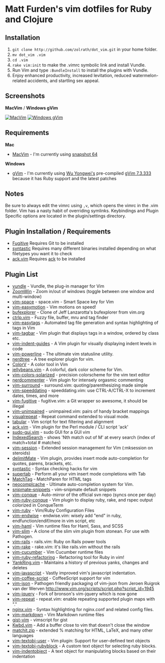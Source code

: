 # Matt Furden's vim dotfiles for Ruby and Clojure

## Installation

1. `git clone http://github.com/zolrath/dot_vim.git` in your home folder.
2. `mv dot_vim .vim`
3. `cd .vim`
4. `rake vim:init` to make the .vimrc symbolic link and install Vundle.
6. Run Vim and type `:BundleInstall` to install the plugins with Vundle.
7. Enjoy enhanced productivity, increased levitation, reduced watermelon-related accidents, and startling sex appeal.

## Screenshots

**MacVim** / **Windows gVim**

[![MacVim](https://github.com/mutewinter/dot_vim/raw/master/screenshots/MacVim1_small.png)](https://github.com/mutewinter/dot_vim/raw/master/screenshots/MacVim1.png) [![Windows gVim](https://github.com/mutewinter/dot_vim/raw/master/screenshots/Windows1_small.png)](https://github.com/mutewinter/dot_vim/raw/master/screenshots/Windows1.png)

## Requirements

**Mac**

 * [MacVim](https://github.com/b4winckler/macvim) - I'm currently using [snapshot 64](https://github.com/b4winckler/macvim/downloads)

**Windows**

 * [gVim](http://www.vim.org/download.php#pc) - I'm currently using [Wu Yongwei's](http://wyw.dcweb.cn) pre-compiled [gVim 7.3.333](http://wyw.dcweb.cn/download.asp?path=vim&file=gvim73.zip) because it has Ruby support and the latest patches

## Notes

Be sure to always edit the vimrc using `,v`, which opens the vimrc in the .vim folder. Vim has a nasty habit of overriding symlinks.
Keybindings and Plugin Specific options are located in the plugin/settings directory.

## Plugin Installation / Requirements

 * [Fugitive](https://github.com/tpope/vim-fugitive) Requires Git to be installed
 * [syntastic](https://github.com/scrooloose/syntastic) Requires many different binaries installed depending on what filetypes you want it to check
 * [ack.vim](https://github.com/mileszs/ack.vim) Requires [ack](http://betterthangrep.com/) to be installed

## Plugin List

 * [vundle](https://github.com/gmarik/vundle) - Vundle, the plug-in manager for Vim
 * [ZoomWin](https://github.com/vim-scripts/ZoomWin) - Zoom in/out  of windows (toggle between one window and multi-window)
 * [vim-space](https://github.com/christoomey/vim-space) - space.vim - Smart Space key for Vim
 * [vim-easymotion](https://github.com/Lokaltog/vim-easymotion) - Vim motions on speed!
 * [bufexplorer](https://github.com/corntrace/bufexplorer) - Clone of Jeff Lanzarotta's bufexplorer from vim.org
 * [ctrlp.vim](https://github.com/kien/ctrlp.vim) - Fuzzy file, buffer, mru and tag finder
 * [vim-easytags](https://github.com/xolox/vim-easytags) - Automated tag file generation and syntax highlighting of tags in Vim
 * [vim-tagbar](https://github.com/timgreen/vim-tagbar) - Vim plugin that displays tags in a window, ordered by class etc.
 * [vim-indent-guides](https://github.com/mutewinter/vim-indent-guides) - A Vim plugin for visually displaying indent levels in code
 * [vim-powerline](https://github.com/Lokaltog/vim-powerline) - The ultimate vim statusline utility.
 * [nerdtree](https://github.com/scrooloose/nerdtree) - A tree explorer plugin for vim.
 * [ColorV](https://github.com/Rykka/ColorV) - A color tool in Vim
 * [jellybeans.vim](https://github.com/nanotech/jellybeans.vim) - A colorful, dark color scheme for Vim.
 * [vim-colors-solarized](https://github.com/altercation/vim-colors-solarized) - precision colorscheme for the vim text editor
 * [nerdcommenter](https://github.com/scrooloose/nerdcommenter) - Vim plugin for intensely orgasmic commenting
 * [vim-surround](https://github.com/tpope/vim-surround) - surround.vim: quoting/parenthesizing made simple
 * [vim-speeddating](https://github.com/tpope/vim-speeddating) - speeddating.vim: use CTRL-A/CTRL-X to increment dates, times, and more
 * [vim-fugitive](https://github.com/tpope/vim-fugitive) - fugitive.vim: a Git wrapper so awesome, it should be illegal
 * [vim-unimpaired](https://github.com/tpope/vim-unimpaired) - unimpaired.vim: pairs of handy bracket mappings
 * [visualrepeat](https://github.com/vim-scripts/visualrepeat) - Repeat command extended to visual mode. 
 * [tabular](https://github.com/godlygeek/tabular) - Vim script for text filtering and alignment
 * [ack.vim](https://github.com/mileszs/ack.vim) - Vim plugin for the Perl module / CLI script 'ack'
 * [sudo-gui.vim](https://github.com/gmarik/sudo-gui.vim) - sudo GUI for a GUI vim
 * [IndexedSearch](https://github.com/vim-scripts/IndexedSearch) - shows  'Nth match out of M'  at every search (index of match+total # matches)
 * [vim-session](https://github.com/xolox/vim-session) - Extended session management for Vim (:mksession on steroids)
 * [delimitMate](https://github.com/Raimondi/delimitMate) - Vim plugin, provides insert mode auto-completion for quotes, parens, brackets, etc.
 * [syntastic](https://github.com/scrooloose/syntastic) - Syntax checking hacks for vim
 * [supertab](https://github.com/ervandew/supertab) - Perform all your vim insert mode completions with Tab
 * [MatchTag](https://github.com/gregsexton/MatchTag) - MatchParen for HTML tags
 * [neocomplcache](https://github.com/Shougo/neocomplcache) - Ultimate auto-completion system for Vim.
 * [snipmate-snippets](https://github.com/honza/snipmate-snippets) - vim-snipmate default snippets
 * [vim-conque](https://github.com/rson/vim-conque) - Auto-mirror of the official svn repo (syncs once per day)
 * [vim-ruby-conque](https://github.com/zolrath/vim-ruby-conque) - Vim plugin to display ruby, rake, and rspec output colorized in ConqueTerm
 * [vim-ruby](https://github.com/vim-ruby/vim-ruby) - Vim/Ruby Configuration Files
 * [vim-endwise](https://github.com/tpope/vim-endwise) - endwise.vim: wisely add "end" in ruby, endfunction/endif/more in vim script, etc
 * [vim-haml](https://github.com/tpope/vim-haml) - Vim runtime files for Haml, Sass, and SCSS
 * [vim-slim](https://github.com/bbommarito/vim-slim) - A clone of the slim vim plugin from stonean. For use with Pathogen.
 * [vim-rails](https://github.com/tpope/vim-rails) - rails.vim: Ruby on Rails power tools
 * [vim-rake](https://github.com/tpope/vim-rake) - rake.vim: it's like rails.vim without the rails
 * [vim-cucumber](https://github.com/tpope/vim-cucumber) - Vim Cucumber runtime files
 * [vim-ruby-refactoring](https://github.com/ecomba/vim-ruby-refactoring) - Refactoring tool for Ruby in vim!
 * [YankRing.vim](https://github.com/vim-scripts/YankRing.vim) - Maintains a history of previous yanks, changes and deletes
 * [vim-javascript](https://github.com/pangloss/vim-javascript) - Vastly improved vim's javascript indentation.
 * [vim-coffee-script](https://github.com/kchmck/vim-coffee-script) - CoffeeScript support for vim
 * [vim-json](https://github.com/leshill/vim-json) - Pathogen friendly packaging of vim-json from Jeroen Ruigrok van der Werven http://www.vim.org/scripts/script.php?script_id=1945
 * [vim-jquery](https://github.com/itspriddle/vim-jquery) - Fork of bronson's vim-jquery which is now gone
 * [vim-repeat](https://github.com/tpope/vim-repeat) - repeat.vim: enable repeating supported plugin maps with "."
 * [nginx.vim](https://github.com/mutewinter/nginx.vim) - Syntax highlighting for nginx.conf and related config files.
 * [vim-markdown](https://github.com/tpope/vim-markdown) - Vim Markdown runtime files
 * [gist-vim](https://github.com/mattn/gist-vim) - vimscript for gist
 * [Kwbd.vim](https://github.com/rgarver/Kwbd.vim) - Add a buffer close to vim that doesn't close the window
 * [matchit.zip](https://github.com/vim-scripts/matchit.zip) - extended % matching for HTML, LaTeX, and many other languages
 * [vim-textobj-user](https://github.com/kana/vim-textobj-user) - Vim plugin: Support for user-defined text objects
 * [vim-textobj-rubyblock](https://github.com/nelstrom/vim-textobj-rubyblock) - A custom text object for selecting ruby blocks.
 * [vim-indentobject](https://github.com/austintaylor/vim-indentobject) - A text object for manipulating blocks based on their indentation

